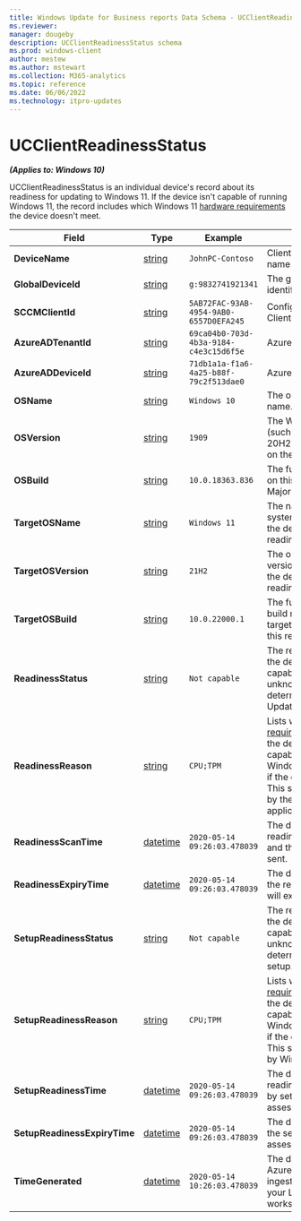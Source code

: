 ```yaml
---
title: Windows Update for Business reports Data Schema - UCClientReadinessStatus
ms.reviewer: 
manager: dougeby
description: UCClientReadinessStatus schema
ms.prod: windows-client
author: mestew
ms.author: mstewart
ms.collection: M365-analytics
ms.topic: reference
ms.date: 06/06/2022
ms.technology: itpro-updates
---
```


# UCClientReadinessStatus
<!--37063317, 30141258, 37063041-->
***(Applies to: Windows 10)***

UCClientReadinessStatus is an individual device's record about its readiness for updating to Windows 11. If the device isn't capable of running Windows 11, the record includes which Windows 11 [hardware requirements](/windows/whats-new/windows-11-requirements#hardware-requirements) the device doesn't meet.

|Field |Type |Example |Description |
|---|---|---|---|
| **DeviceName** |  [string](/azure/kusto/query/scalar-data-types/string) | `JohnPC-Contoso` | Client-provided device name |
| **GlobalDeviceId** |  [string](/azure/kusto/query/scalar-data-types/string) | `g:9832741921341` | The global device identifier. |
| **SCCMClientId** |  [string](/azure/kusto/query/scalar-data-types/string) | `5AB72FAC-93AB-4954-9AB0-6557D0EFA245` | Configuration Manager Client ID, if available. |
| **AzureADTenantId** |  [string](/azure/kusto/query/scalar-data-types/string) | `69ca04b0-703d-4b3a-9184-c4e3c15d6f5e` | Azure AD Tenant ID |
| **AzureADDeviceId** |  [string](/azure/kusto/query/scalar-data-types/string) | `71db1a1a-f1a6-4a25-b88f-79c2f513dae0` | Azure AD Device ID |
| **OSName** |  [string](/azure/kusto/query/scalar-data-types/string) | `Windows 10` | The operating system name. |
| **OSVersion** | [string](/azure/kusto/query/scalar-data-types/string) | `1909` | The Win10 OS Version (such as 19H2, 20H1, 20H2) currently installed on the device. |
| **OSBuild** |  [string](/azure/kusto/query/scalar-data-types/string) | `10.0.18363.836` | The full OS build installed on this device, such as Major.Minor.Build.Revision  |
| **TargetOSName** | [string](/azure/kusto/query/scalar-data-types/string) | `Windows 11` | The name of the operating system being targeted to the device for this readiness record.|
| **TargetOSVersion** |  [string](/azure/kusto/query/scalar-data-types/string)  | `21H2` | The operating system version being targeted to the device for this readiness record.|
| **TargetOSBuild** |  [string](/azure/kusto/query/scalar-data-types/string) | `10.0.22000.1` | The full operating system build number that's being targeted to the device for this readiness record.|
| **ReadinessStatus** |  [string](/azure/kusto/query/scalar-data-types/string) | `Not capable` | The readiness status of the device is either capable, not capable, or unknown. This status is determined by Windows Update.|
| **ReadinessReason** | [string](/azure/kusto/query/scalar-data-types/string) | `CPU;TPM` | Lists which [hardware requirements](/windows/whats-new/windows-11-requirements#hardware-requirements) are blocking the device from being capable of installing Windows 11. Field is null if the device is capable. This status is determined by the Windows Update applicability. |
| **ReadinessScanTime** | [datetime](/azure/kusto/query/scalar-data-types/datetime) | `2020-05-14 09:26:03.478039` | The date and time when readiness was assessed and the assessment was sent.|
| **ReadinessExpiryTime**| [datetime](/azure/kusto/query/scalar-data-types/datetime) | `2020-05-14 09:26:03.478039` | The date and time when the  readiness assessment will expire.|
| **SetupReadinessStatus**| [string](/azure/kusto/query/scalar-data-types/string) | `Not capable` | The readiness status of the device is either capable, not capable, or unknown. This status is determined by Windows setup.|
| **SetupReadinessReason** | [string](/azure/kusto/query/scalar-data-types/string) | `CPU;TPM` | Lists which [hardware requirements](/windows/whats-new/windows-11-requirements#hardware-requirements) are blocking the device from being capable of installing Windows 11. Field is null if the device is capable. This status is determined by Windows setup. |
| **SetupReadinessTime** | [datetime](/azure/kusto/query/scalar-data-types/datetime) | `2020-05-14 09:26:03.478039` | The date and time when readiness was assessed by setup and the assessment was sent.|
| **SetupReadinessExpiryTime** |  [datetime](/azure/kusto/query/scalar-data-types/datetime) | `2020-05-14 09:26:03.478039` | The date and time when the setup readiness assessment will expire.|
| **TimeGenerated** |  [datetime](/azure/kusto/query/scalar-data-types/datetime) | `2020-05-14 10:26:03.478039` | The date and time when Azure Monitor Logs ingested this record for your Log Analytics workspace.|
